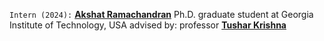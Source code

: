`Intern (2024):` <a target="_blank" href="https://akshatramachandran.github.io/"><b>Akshat Ramachandran</b></a> 
Ph.D. graduate student at Georgia Institute of Technology, USA
advised by: professor <a target="_blank" href="https://tusharkrishna.ece.gatech.edu/"><b>Tushar Krishna</b></a>   
